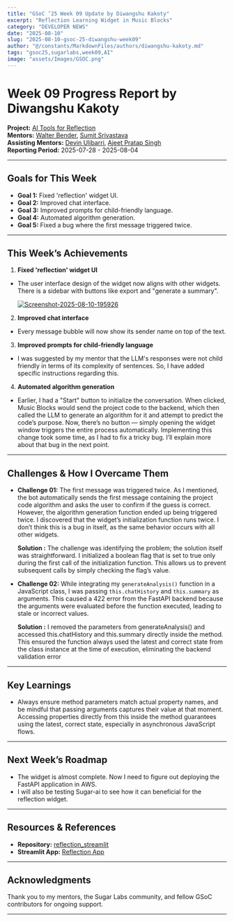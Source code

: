 ```yaml
---
title: "GSoC ’25 Week 09 Update by Diwangshu Kakoty"
excerpt: "Reflection Learning Widget in Music Blocks"
category: "DEVELOPER NEWS"
date: "2025-08-10"
slug: "2025-08-10-gsoc-25-diwangshu-week09"
author: "@/constants/MarkdownFiles/authors/diwangshu-kakoty.md"
tags: "gsoc25,sugarlabs,week09,AI"
image: "assets/Images/GSOC.png"
---
```


<!-- markdownlint-disable -->

# Week 09 Progress Report by Diwangshu Kakoty

**Project:** [AI Tools for Reflection](https://github.com/Commanderk3/reflection_ai)  
**Mentors:** [Walter Bender](https://github.com/walterbender), [Sumit Srivastava](https://github.com/sum2it)  
**Assisting Mentors:** [Devin Ulibarri](https://github.com/pikurasa), [Ajeet Pratap Singh](https://github.com/apsinghdev)  
**Reporting Period:** 2025-07-28 - 2025-08-04  

---

## Goals for This Week

- **Goal 1:** Fixed 'reflection' widget UI.
- **Goal 2:** Improved chat interface.
- **Goal 3:** Improved prompts for child-friendly language.
- **Goal 4:** Automated algorithm generation.
- **Goal 5:** Fixed a bug where the first message triggered twice.

---

## This Week’s Achievements

1. **Fixed 'reflection' widget UI**  
  - The user interface design of the widget now aligns with other widgets. There is a sidebar with buttons like export and "generate a summary".

    <a href="https://ibb.co/PZWZQDhN"><img src="https://i.ibb.co/gMWMV4T3/Screenshot-2025-08-10-195926.png" alt="Screenshot-2025-08-10-195926" border="0"></a>

2. **Improved chat interface**
  - Every message bubble will now show its sender name on top of the text.

3. **Improved prompts for child-friendly language**
  - I was suggested by my mentor that the LLM's responses were not child friendly in terms of its complexity of sentences. So, I have added specific instructions regarding this.

4. **Automated algorithm generation**
  - Earlier, I had a "Start" button to initialize the conversation. When clicked, Music Blocks would send the project code to the backend, which then called the LLM to generate an algorithm for it and attempt to predict the code’s purpose. Now, there’s no button — simply opening the widget window triggers the entire process automatically. Implementing this change took some time, as I had to fix a tricky bug. I’ll explain more about that bug in the next point.

---

## Challenges & How I Overcame Them

- **Challenge 01:** The first message was triggered twice. As I mentioned, the bot automatically sends the first message containing the project code algorithm and asks the user to confirm if the guess is correct. However, the algorithm generation function ended up being triggered twice. I discovered that the widget’s initialization function runs twice. I don’t think this is a bug in itself, as the same behavior occurs with all other widgets.

  **Solution :** The challenge was identifying the problem; the solution itself was straightforward. I initialized a boolean flag that is set to true only during the first call of the initialization function. This allows us to prevent subsequent calls by simply checking the flag’s value.

- **Challenge 02:**  While integrating my `generateAnalysis()` function in a JavaScript class, I was passing `this.chatHistory` and `this.summary` as arguments. This caused a 422 error from the FastAPI backend because the arguments were evaluated before the function executed, leading to stale or incorrect values.

  **Solution :**  I removed the parameters from generateAnalysis() and accessed this.chatHistory and this.summary directly inside the method. This ensured the function always used the latest and correct state from the class instance at the time of execution, eliminating the backend validation error

---

## Key Learnings

- Always ensure method parameters match actual property names, and be mindful that passing arguments captures their value at that moment. Accessing properties directly from this inside the method guarantees using the latest, correct state, especially in asynchronous JavaScript flows.
---

## Next Week’s Roadmap

- The widget is almost complete. Now I need to figure out deploying the FastAPI application in AWS.
- I will also be testing Sugar-ai to see how it can beneficial for the reflection widget.

---

## Resources & References

- **Repository:** [reflection_streamlit](https://github.com/Commanderk3/reflection_streamlit)
- **Streamlit App:** [Reflection App](https://reflectionapp-2yoxtvn6sknvktme2zorvq.streamlit.app/)

---

## Acknowledgments

Thank you to my mentors, the Sugar Labs community, and fellow GSoC contributors for ongoing support.

---